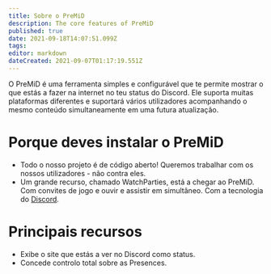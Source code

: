 ```yaml
---
title: Sobre o PreMiD
description: The core features of PreMiD
published: true
date: 2021-09-18T14:07:51.099Z
tags:
editor: markdown
dateCreated: 2021-09-07T01:17:19.551Z
---
```


O PreMiD é uma ferramenta simples e configurável que te permite mostrar o que estás a fazer na internet no teu status do Discord. Ele suporta muitas plataformas diferentes e suportará vários utilizadores acompanhando o mesmo conteúdo simultaneamente em uma futura atualização.

# Porque deves instalar o PreMiD
- Todo o nosso projeto é de código aberto! Queremos trabalhar com os nossos utilizadores - não contra eles.
- Um grande recurso, chamado WatchParties, está a chegar ao PreMiD. Com convites de jogo e ouvir e assistir em simultâneo. Com a tecnologia do [Discord](https://discordapp.com/).

# Principais recursos
- Exibe o site que estás a ver no Discord como status.
- Concede controlo total sobre as Presences.